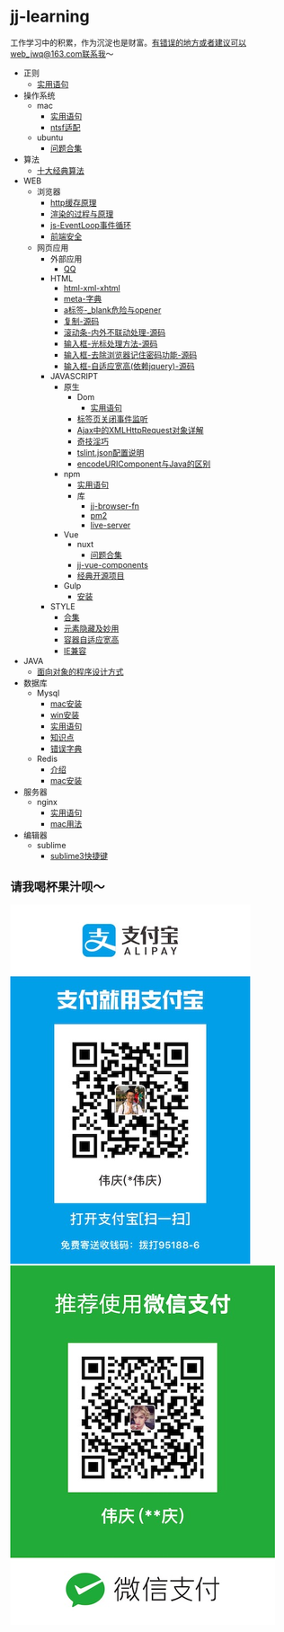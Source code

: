 # jj-learning
工作学习中的积累，作为沉淀也是财富。有错误的地方或者建议可以web_jwq@163.com联系我～

- 正则
  - [实用语句](./正则/实用语句.md)
- 操作系统
  - mac
    - [实用语句](./操作系统/mac/实用语句.md)
    - [ntsf适配](./操作系统/mac/ntsf适配.md)
  - ubuntu
    - [问题合集](./操作系统/ubuntu/问题合集.md)
- 算法
  - [十大经典算法](./算法/十大经典算法.md)
- WEB
  - 浏览器
    - [http缓存原理](./WEB/浏览器/http缓存原理.md)
    - [渲染的过程与原理](./WEB/浏览器/渲染的过程与原理.md)
    - [js-EventLoop事件循环](./WEB/浏览器/js-EventLoop事件循环.md)
    - [前端安全](./WEB/浏览器/前端安全.md)
  - 网页应用
    - 外部应用
      - [QQ](./WEB/网页应用/外部应用/QQ.md)
    - HTML
      - [html-xml-xhtml](./WEB/网页应用/HTML/html-xml-xhtml.md)
      - [meta-字典](./WEB/网页应用/HTML/meta-字典.md)
      - [a标签-_blank危险与opener](./WEB/网页应用/HTML/a标签-_blank危险与opener.md)
      - [复制-源码](./WEB/网页应用/HTML/复制.md)
      - [滚动条-内外不联动处理-源码](./WEB/网页应用/HTML/滚动条-内外不联动处理.md)
      - [输入框-光标处理方法-源码](./WEB/网页应用/HTML/输入框-光标处理方法.md)
      - [输入框-去除浏览器记住密码功能-源码](./WEB/网页应用/HTML/输入框-去除浏览器记住密码功能.md)
      - [输入框-自适应宽高(依赖jquery)-源码](./WEB/网页应用/HTML/输入框-自适应宽高(依赖jquery).md)
    - JAVASCRIPT
      - 原生
        - Dom
          - [实用语句](./WEB/网页应用/JAVASCRIPT/原生/Dom/实用语句.md)
        - [标签页关闭事件监听](./WEB/网页应用/JAVASCRIPT/原生/标签页关闭事件监听.md)
        - [Ajax中的XMLHttpRequest对象详解](./WEB/网页应用/JAVASCRIPT/原生/Ajax中的XMLHttpRequest对象详解.md)
        - [奇技淫巧](./WEB/网页应用/JAVASCRIPT/原生/奇技淫巧.md)
        - [tslint.json配置说明](./WEB/网页应用/JAVASCRIPT/原生/tslint.json配置说明.md)
        - [encodeURIComponent与Java的区别](./WEB/网页应用/JAVASCRIPT/原生/encodeURIComponent与Java的区别.md)
      - npm
        - [实用语句](./WEB/网页应用/JAVASCRIPT/npm/实用语句.md)
        - 库
          - [jj-browser-fn](https://github.com/Javison666/jj-browser-fn)
          - [pm2](./WEB/网页应用/JAVASCRIPT/npm/库/pm2.md)
          - [live-server](./WEB/网页应用/JAVASCRIPT/npm/库/live-server.md)
      - Vue
        - nuxt
          - [问题合集](./WEB/网页应用/JAVASCRIPT/Vue/nuxt/问题合集.md)
        - [jj-vue-components](https://hangzhou-zhiwang.github.io/jj-vue-components/dist/#/)
        - [经典开源项目](./WEB/网页应用/JAVASCRIPT/Vue/经典开源项目.md)
      - Gulp
        - [安装](./WEB/网页应用/JAVASCRIPT/Gulp/安装.md)
    - STYLE
      - [合集](./WEB/网页应用/STYLE/合集.md)
      - [元素隐藏及妙用](./WEB/网页应用/STYLE/元素隐藏及妙用.md)
      - [容器自适应宽高](./WEB/网页应用/STYLE/容器自适应宽高.md)
      - [IE兼容](./WEB/网页应用/STYLE/IE兼容.md)
- JAVA
  - [面向对象的程序设计方式](./JAVA/面向对象的程序设计方式.md)
- 数据库
  - Mysql
    - [mac安装](./数据库/Mysql/mac安装.md)
    - [win安装](./数据库/Mysql/win安装.md)
    - [实用语句](./数据库/Mysql/实用语句.md)
    - [知识点](./数据库/Mysql/知识点.md)
    - [错误字典](./数据库/Mysql/错误字典.md)
  - Redis
    - [介绍](./数据库/Redis/介绍.md)
    - [mac安装](./数据库/Redis/mac安装.md)
- 服务器
  - nginx
    - [实用语句](./服务器/nginx/实用语句.md)
    - [mac用法](./服务器/nginx/mac用法.md)
- 编辑器
  - sublime
    - [sublime3快捷键](./编辑器/sublime/sublime3快捷键.md)

## 请我喝杯果汁呗～

![Image text](https://github.com/Javison666/jj-learning/blob/master/image/alipay.jpg?raw=true)![Image text](https://github.com/Javison666/jj-learning/blob/master/image/wechat.jpg?raw=true)